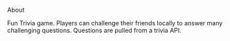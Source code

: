 About

Fun Trivia game. Players can challenge their friends locally to answer many challenging questions. Questions are pulled from a trivia API.
